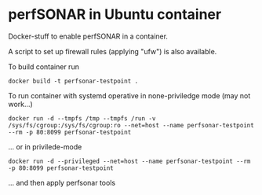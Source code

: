 # perfSONAR in Ubuntu container

Docker-stuff to enable perfSONAR in a container.

A script to set up firewall rules (applying "ufw") is also available.

To build container run

    docker build -t perfsonar-testpoint .

To run container with systemd operative in none-priviledge mode (may not work...)

    docker run -d --tmpfs /tmp --tmpfs /run -v /sys/fs/cgroup:/sys/fs/cgroup:ro --net=host --name perfsonar-testpoint --rm -p 80:8099 perfsonar-testpoint 

 ... or in privilede-mode

    docker run -d --privileged --net=host --name perfsonar-testpoint --rm -p 80:8099 perfsonar-testpoint
	
... and then apply perfsonar tools


